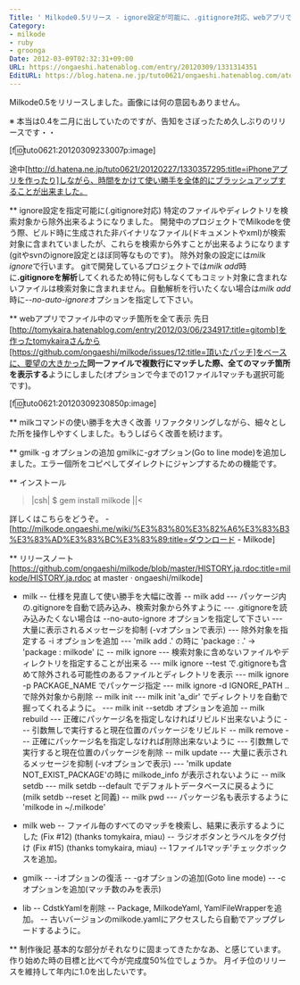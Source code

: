 ```yaml
---
Title: ' Milkode0.5リリース - ignore設定が可能に、.gitignore対応、webアプリでファイル中のマッチ箇所を全て表示、milkコマンドの使い勝手を改善'
Category:
- milkode
- ruby
- groonga
Date: 2012-03-09T02:32:31+09:00
URL: https://ongaeshi.hatenablog.com/entry/20120309/1331314351
EditURL: https://blog.hatena.ne.jp/tuto0621/ongaeshi.hatenablog.com/atom/entry/6435922169449192684
---
```


Milkode0.5をリリースしました。画像には何の意図もありません。

※ 本当は0.4を二月に出していたのですが、告知をさぼったため久しぶりのリリースです・・

[f:id:tuto0621:20120309233007p:image]

途中[http://d.hatena.ne.jp/tuto0621/20120227/1330357295:title=iPhoneアプリを作ったり]しながら、時間をかけて使い勝手を全体的にブラッシュアップすることが出来ました。

** ignore設定を指定可能に(.gitignore対応)
特定のファイルやディレクトリを検索対象から除外出来るようになりました。
開発中のプロジェクトでMilkodeを使う際、ビルド時に生成された非バイナリなファイル(ドキュメントやxml)が検索対象に含まれていましたが、これらを検索から外すことが出来るようになります(gitやsvnのignore設定とほぼ同等なものです)。
除外対象の設定には<span class="deco" style="font-style:italic;">milk ignore</span>で行います。
gitで開発しているプロジェクトでは<span class="deco" style="font-style:italic;">milk add</span>時に<span class="deco" style="font-weight:bold;">.gitignoreを解析</span>してくれるため特に何もしなくてもコミット対象に含まれないファイルは検索対象に含まれません。自動解析を行いたくない場合は<span class="deco" style="font-style:italic;">milk add</span>時に<span class="deco" style="font-style:italic;">--no-auto-ignore</span>オプションを指定して下さい。

<script src="https://gist.github.com/2006520.js"></script>

** webアプリでファイル中のマッチ箇所を全て表示
先日[http://tomykaira.hatenablog.com/entry/2012/03/06/234917:title=gitomb]を作ったtomykairaさんから[https://github.com/ongaeshi/milkode/issues/12:title=頂いたパッチ]をベースに、要望の大きかった<span class="deco" style="font-weight:bold;">同一ファイルで複数行にマッチした際、全てのマッチ箇所を表示する</span>ようにしました(オプションで今までの1ファイル1マッチも選択可能です)。

[f:id:tuto0621:20120309230850p:image]


** milkコマンドの使い勝手を大きく改善
リファクタリングしながら、細々とした所を操作しやすくしました。もうしばらく改善を続けます。

<script src="https://gist.github.com/2005975.js"></script>

** gmilk -g オプションの追加
gmilkに<span class="deco" style="font-style:italic;">-g</span>オプション(Go to line mode)を追加しました。エラー個所をコピペしてダイレクトにジャンプするための機能です。

<script src="https://gist.github.com/2006629.js"></script>

** インストール
>|csh|
$ gem install milkode
||<

詳しくはこちらをどうぞ。 - [http://milkode.ongaeshi.me/wiki/%E3%83%80%E3%82%A6%E3%83%B3%E3%83%AD%E3%83%BC%E3%83%89:title=ダウンロード - Milkode]

** リリースノート
[https://github.com/ongaeshi/milkode/blob/master/HISTORY.ja.rdoc:title=milkode/HISTORY.ja.rdoc at master &#183; ongaeshi/milkode]
- milk
-- 仕様を見直して使い勝手を大幅に改善
-- milk add
--- パッケージ内の.gitignoreを自動で読み込み、検索対象から外すように
--- .gitignoreを読み込みたくない場合は --no-auto-ignore オプションを指定して下さい
--- 大量に表示されるメッセージを抑制 (-vオプションで表示)
--- 除外対象を指定する -i オプションを追加
--- 'milk add .' の時に 'package : .' -> 'package : milkode' に
-- milk ignore
--- 検索対象に含めないファイルやディレクトリを指定することが出来る
--- milk ignore --test で.gitignoreも含めて除外される可能性のあるファイルとディレクトリを表示
--- milk ignore -p PACKAGE_NAME でパッケージ指定
--- milk ignore -d IGNORE_PATH .. で除外対象から削除
-- milk init
--- milk init 'a_dir' でディレクトリを自動で掘ってくれるように。
--- milk init --setdb オプションを追加
-- milk rebuild
--- 正確にパッケージ名を指定しなければリビルド出来ないように
--- 引数無しで実行すると現在位置のパッケージをリビルド
-- milk remove
--- 正確にパッケージ名を指定しなければ削除出来ないように
--- 引数無しで実行すると現在位置のパッケージを削除
-- milk update
--- 大量に表示されるメッセージを抑制 (-vオプションで表示)
--- 'milk update NOT_EXIST_PACKAGE'の時に milkode_info が表示されないように
-- milk setdb
--- milk setdb --default でデフォルトデータベースに戻るように (milk setdb --reset と同義)
-- milk pwd
--- パッケージ名も表示するように 'milkode in ~/.milkode'

- milk web
-- ファイル毎のすべてのマッチを検索し、結果に表示するようにした (Fix #12) (thanks tomykaira, miau)
-- ラジオボタンとラベルをタグ付け (Fix #15) (thanks tomykaira, miau)
-- 1ファイル1マッチ'チェックボックスを追加。

- gmilk 
-- -iオプションの復活
-- -gオプションの追加(Goto line mode)
-- -cオプションを追加(マッチ数のみを表示)

- lib
-- CdstkYamlを削除
-- Package, MilkodeYaml, YamlFileWrapperを追加。
-- 古いバージョンのmilkode.yamlにアクセスしたら自動でアップグレードするように。

** 制作後記
基本的な部分がそれなりに固まってきたかなあ、と感じています。作り始めた時の目標と比べて今が完成度50%位でしょうか。
月イチ位のリリースを維持して年内に1.0を出したいです。
